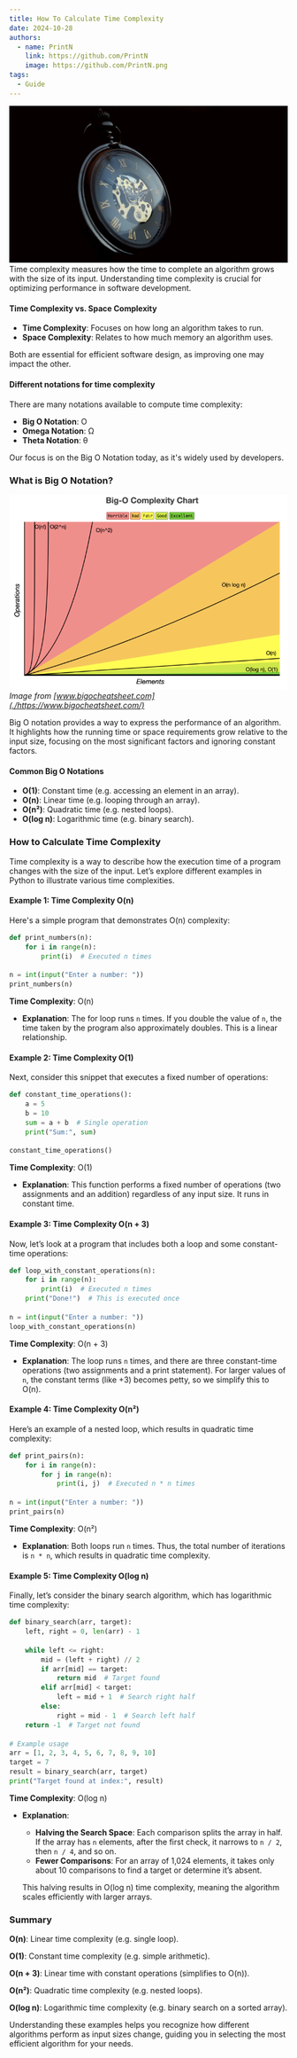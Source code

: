```yaml
---
title: How To Calculate Time Complexity
date: 2024-10-28
authors:
  - name: PrintN
    link: https://github.com/PrintN
    image: https://github.com/PrintN.png
tags:
  - Guide
---
```

![Image 0](././0.webp)
Time complexity measures how the time to complete an algorithm grows with the size of its input. Understanding time complexity is crucial for optimizing performance in software development.

#### Time Complexity vs. Space Complexity
- **Time Complexity**: Focuses on how long an algorithm takes to run.
- **Space Complexity**: Relates to how much memory an algorithm uses.

Both are essential for efficient software design, as improving one may impact the other.

#### Different notations for time complexity
There are many notations available to compute time complexity:
- **Big O Notation**: O
- **Omega Notation**: Ω
- **Theta Notation**: θ

Our focus is on the Big O Notation today, as it's widely used by developers.

### What is Big O Notation?
![Big O Notation](././1.webp)
_Image from [www.bigocheatsheet.com](./https://www.bigocheatsheet.com/)_

Big O notation provides a way to express the performance of an algorithm. It highlights how the running time or space requirements grow relative to the input size, focusing on the most significant factors and ignoring constant factors.

#### Common Big O Notations
- **O(1)**: Constant time (e.g. accessing an element in an array).
- **O(n)**: Linear time (e.g. looping through an array).
- **O(n²)**: Quadratic time (e.g. nested loops).
- **O(log n)**: Logarithmic time (e.g. binary search).

### How to Calculate Time Complexity
Time complexity is a way to describe how the execution time of a program changes with the size of the input. Let’s explore different examples in Python to illustrate various time complexities.

#### Example 1: Time Complexity O(n)
Here's a simple program that demonstrates O(n) complexity:

```python
def print_numbers(n):
    for i in range(n):
        print(i)  # Executed n times

n = int(input("Enter a number: "))
print_numbers(n)
```
**Time Complexity**: O(n)
- **Explanation**: The for loop runs ```n``` times. If you double the value of ```n```, the time taken by the program also approximately doubles. This is a linear relationship.

#### Example 2: Time Complexity O(1)
Next, consider this snippet that executes a fixed number of operations:

```python
def constant_time_operations():
    a = 5
    b = 10
    sum = a + b  # Single operation
    print("Sum:", sum)

constant_time_operations()
```
**Time Complexity**: O(1)
- **Explanation**: This function performs a fixed number of operations (two assignments and an addition) regardless of any input size. It runs in constant time.

#### Example 3: Time Complexity O(n + 3)
Now, let’s look at a program that includes both a loop and some constant-time operations:

```python
def loop_with_constant_operations(n):
    for i in range(n):
        print(i)  # Executed n times
    print("Done!")  # This is executed once

n = int(input("Enter a number: "))
loop_with_constant_operations(n)
```
**Time Complexity**: O(n + 3)
- **Explanation**: The loop runs ```n``` times, and there are three constant-time operations (two assignments and a print statement). For larger values of ```n```, the constant terms (like +3) becomes petty, so we simplify this to O(n).

#### Example 4: Time Complexity O(n²)
Here’s an example of a nested loop, which results in quadratic time complexity:

```python
def print_pairs(n):
    for i in range(n):
        for j in range(n):
            print(i, j)  # Executed n * n times

n = int(input("Enter a number: "))
print_pairs(n)
```
**Time Complexity**: O(n²)
- **Explanation**: Both loops run ```n``` times. Thus, the total number of iterations is ```n * n```, which results in quadratic time complexity.

#### Example 5: Time Complexity O(log n)
Finally, let’s consider the binary search algorithm, which has logarithmic time complexity:

```python
def binary_search(arr, target):
    left, right = 0, len(arr) - 1

    while left <= right:
        mid = (left + right) // 2
        if arr[mid] == target:
            return mid  # Target found
        elif arr[mid] < target:
            left = mid + 1  # Search right half
        else:
            right = mid - 1  # Search left half
    return -1  # Target not found

# Example usage
arr = [1, 2, 3, 4, 5, 6, 7, 8, 9, 10]
target = 7
result = binary_search(arr, target)
print("Target found at index:", result)
```
**Time Complexity**: O(log n)
- **Explanation**: 
  - **Halving the Search Space**: Each comparison splits the array in half. If the array has ```n``` elements, after the first check, it narrows to ```n / 2```, then ```n / 4```, and so on.
  - **Fewer Comparisons**: For an array of 1,024 elements, it takes only about 10 comparisons to find a target or determine it’s absent.

  This halving results in O(log n) time complexity, meaning the algorithm scales efficiently with larger arrays.

### Summary
**O(n)**: Linear time complexity (e.g. single loop).

**O(1)**: Constant time complexity (e.g. simple arithmetic).

**O(n + 3)**: Linear time with constant operations (simplifies to O(n)).

**O(n²)**: Quadratic time complexity (e.g. nested loops).

**O(log n)**: Logarithmic time complexity (e.g. binary search on a sorted array).

Understanding these examples helps you recognize how different algorithms perform as input sizes change, guiding you in selecting the most efficient algorithm for your needs.